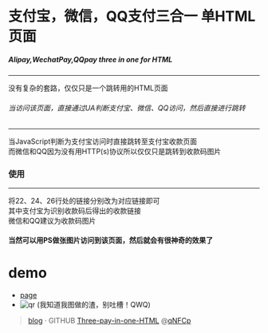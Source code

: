# 支付宝，微信，QQ支付三合一 单HTML页面
##### Alipay,WechatPay,QQpay three in one for HTML
---
没有复杂的套路，仅仅只是一个跳转用的HTML页面

###### 当访问该页面，直接通过UA判断支付宝、微信、QQ访问，然后直接进行跳转

---
当JavaScript判断为支付宝访问时直接跳转至支付宝收款页面<br>
而微信和QQ因为没有用HTTP(s)协议所以仅仅只是跳转到收款码图片

### 使用
---
将22、24、26行处的链接分别改为对应链接即可<br>
其中支付宝为识别收款码后得出的收款链接<br>
微信和QQ建议为收款码图片<br>
#### 当然可以用PS做张图片访问到该页面，然后就会有很神奇的效果了

# demo
- [page][1]
- ![qr][2]
(我知道我图做的渣，别吐槽！QWQ)

> [blog][3] · GITHUB [Three-pay-in-one-HTML][4] @[qNFCp][5]


  [1]: https://pay.qnfcp.xyz/
  [2]: https://pay.qnfcp.xyz/img/qr.jpg
  [3]: https://www.qnfcp.xyz/index.php/archives/81/
  [4]: https://github.com/qNFCp/Three-pay-in-one-HTML
  [5]: https://github.com/qNFCp

